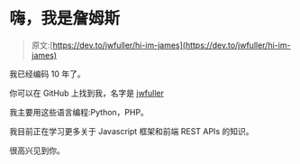 # 嗨，我是詹姆斯

> 原文:[https://dev.to/jwfuller/hi-im-james](https://dev.to/jwfuller/hi-im-james)

我已经编码 10 年了。

你可以在 GitHub 上找到我，名字是 [jwfuller](https://github.com/jwfuller)

我主要用这些语言编程:Python，PHP。

我目前正在学习更多关于 Javascript 框架和前端 REST APIs 的知识。

很高兴见到你。